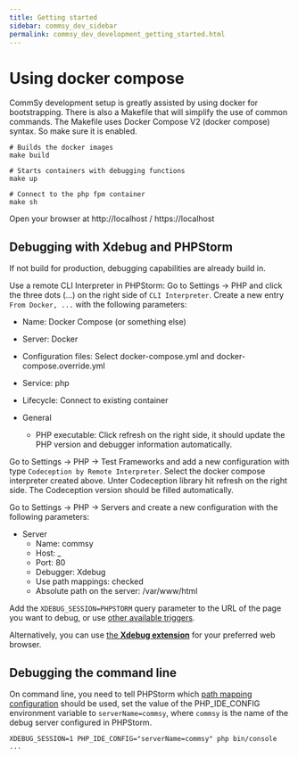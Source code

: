 ```yaml
---
title: Getting started
sidebar: commsy_dev_sidebar
permalink: commsy_dev_development_getting_started.html
---
```


# Using docker compose

CommSy development setup is greatly assisted by using docker for bootstrapping. There is also a Makefile that will
simplify the use of common commands. The Makefile uses Docker Compose V2 (docker compose) syntax. So make sure
it is enabled.

```
# Builds the docker images
make build

# Starts containers with debugging functions
make up

# Connect to the php fpm container
make sh
```

Open your browser at http://localhost / https://localhost

## Debugging with Xdebug and PHPStorm

If not build for production, debugging capabilities are already build in.

Use a remote CLI Interpreter in PHPStorm:
Go to Settings -> PHP and click the three dots (...) on the right side of `CLI Interpreter`. Create a new entry `From Docker, ...` with the following parameters:

- Name: Docker Compose (or something else)
- Server: Docker
- Configuration files: Select docker-compose.yml and docker-compose.override.yml
- Service: php

- Lifecycle: Connect to existing container
- General
  - PHP executable: Click refresh on the right side, it should update the PHP version and debugger information automatically.

Go to Settings -> PHP -> Test Frameworks and add a new configuration with type `Codeception by Remote Interpreter`. Select the docker compose interpreter created above. Unter Codeception library hit refresh on the right side. The Codeception version should be filled automatically.

Go to Settings -> PHP -> Servers and create a new configuration with the following parameters:

- Server
  - Name: commsy
  - Host: _
  - Port: 80
  - Debugger: Xdebug
  - Use path mappings: checked
  - Absolute path on the server: /var/www/html

Add the `XDEBUG_SESSION=PHPSTORM` query parameter to the URL of the page you want to debug, or use [other available triggers](https://xdebug.org/docs/step_debug#activate_debugger).

Alternatively, you can use [the **Xdebug extension**](https://xdebug.org/docs/step_debug#browser-extensions) for your preferred web browser. 

## Debugging the command line

On command line, you need to tell PHPStorm which [path mapping configuration](https://www.jetbrains.com/help/phpstorm/zero-configuration-debugging-cli.html#configure-path-mappings) should be used, set the value of the PHP_IDE_CONFIG environment variable to `serverName=commsy`, where `commsy` is the name of the debug server configured in PHPStorm.

```console
XDEBUG_SESSION=1 PHP_IDE_CONFIG="serverName=commsy" php bin/console ...
```

